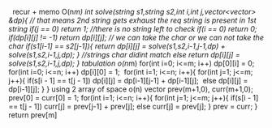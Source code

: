​
​
recur + memo O(n*m)
int solve(string s1,string s2,int i,int j,vector<vector<int>> &dp){
//  that means 2nd string gets exhaust the req string is present in 1st string
if(j == 0) return 1;
//there is no string left to check
if(i == 0) return 0;
if(dp[i][j] != -1)
return dp[i][j];
//  we can take the char or we can not take the char
if(s1[i-1] == s2[j-1]){
return dp[i][j] = solve(s1,s2,i-1,j-1,dp) + solve(s1,s2,i-1,j,dp);
}
//strings char didint match
else return dp[i][j] = solve(s1,s2,i-1,j,dp);
}
tabulation  o(n*m)
for(int i=0; i<=m; i++) dp[0][i] = 0;
for(int i=0; i<=n; i++) dp[i][0] = 1;
​
​
for(int i=1; i<=n; i++){
for(int j=1; j<=m; j++){
if(s[i - 1] == t[j - 1])
dp[i][j] =  dp[i-1][j-1]  + dp[i-1][j];
​
else
dp[i][j] =  dp[i-1][j];
}
}
using 2 array of space o(n)
vector<double> prev(m+1,0), curr(m+1,0);
prev[0] = curr[0] = 1;
for(int i=1; i<=n; i++){
for(int j=1; j<=m; j++){
if(s[i - 1] == t[j - 1])
curr[j] =  prev[j-1]  + prev[j];
else
curr[j] =  prev[j];
}
prev = curr;
}
return prev[m]